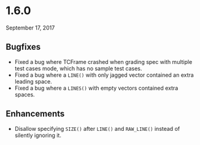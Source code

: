 # 1.6.0

September 17, 2017

## Bugfixes

- Fixed a bug where TCFrame crashed when grading spec with multiple test cases mode, which has no sample test cases.
- Fixed a bug where a `LINE()` with only jagged vector contained an extra leading space.
- Fixed a bug where a `LINES()` with empty vectors contained extra spaces.

## Enhancements

- Disallow specifying `SIZE()` after `LINE()` and `RAW_LINE()` instead of silently ignoring it.
